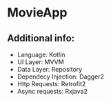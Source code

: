 # MovieApp

## Additional info:
* Language: Kotlin
* UI Layer: MVVM
* Data Layer: Repository
* Dependecy Injection: Dagger2
* Http Requests: Retrofit2
* Async requests: Rxjava2
